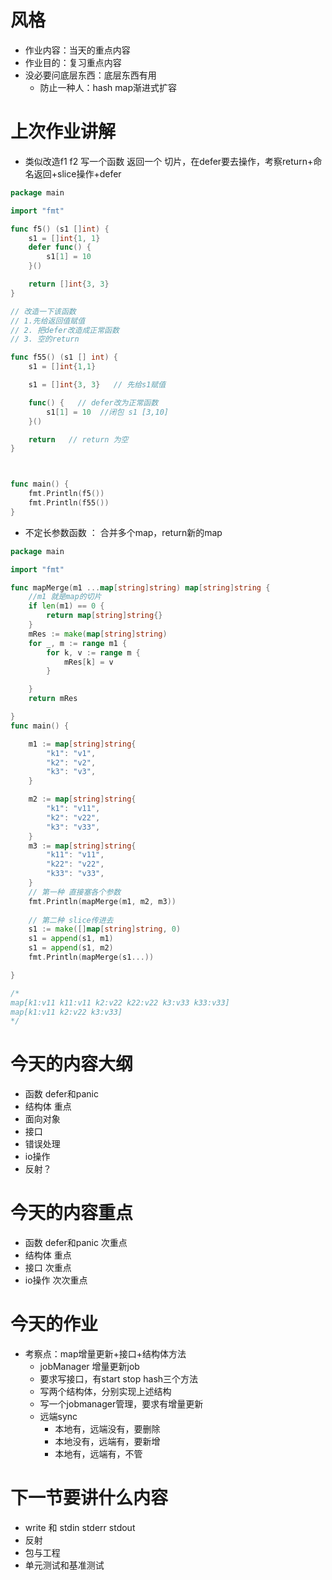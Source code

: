 # 风格
- 作业内容：当天的重点内容
- 作业目的：复习重点内容
- 没必要问底层东西：底层东西有用
    - 防止一种人：hash map渐进式扩容


# 上次作业讲解
- 类似改造f1 f2 写一个函数 返回一个 切片，在defer要去操作，考察return+命名返回+slice操作+defer
```go
package main

import "fmt"

func f5() (s1 []int) {
	s1 = []int{1, 1}
	defer func() {
		s1[1] = 10
	}()

	return []int{3, 3}
}

// 改造一下该函数
// 1.先给返回值赋值
// 2. 把defer改造成正常函数
// 3. 空的return

func f55() (s1 [] int) {
	s1 = []int{1,1}

	s1 = []int{3, 3}   // 先给s1赋值

	func() {   // defer改为正常函数
		s1[1] = 10  //闭包 s1 [3,10]
	}()

	return   // return 为空
}



func main() {
	fmt.Println(f5())
	fmt.Println(f55())
}

```

- 不定长参数函数 ： 合并多个map，return新的map  

```go
package main

import "fmt"

func mapMerge(m1 ...map[string]string) map[string]string {
	//m1 就是map的切片
	if len(m1) == 0 {
		return map[string]string{}
	}
	mRes := make(map[string]string)
	for _, m := range m1 {
		for k, v := range m {
			mRes[k] = v
		}

	}
	return mRes

}
func main() {

	m1 := map[string]string{
		"k1": "v1",
		"k2": "v2",
		"k3": "v3",
	}

	m2 := map[string]string{
		"k1": "v11",
		"k2": "v22",
		"k3": "v33",
	}
	m3 := map[string]string{
		"k11": "v11",
		"k22": "v22",
		"k33": "v33",
	}
	// 第一种 直接塞各个参数
	fmt.Println(mapMerge(m1, m2, m3))
    
	// 第二种 slice传进去
	s1 := make([]map[string]string, 0)
	s1 = append(s1, m1)
	s1 = append(s1, m2)
	fmt.Println(mapMerge(s1...))

}

/*
map[k1:v11 k11:v11 k2:v22 k22:v22 k3:v33 k33:v33]
map[k1:v11 k2:v22 k3:v33]
*/
```


# 今天的内容大纲

- 函数 defer和panic
- 结构体 重点
- 面向对象
- 接口
- 错误处理
- io操作
- 反射？


# 今天的内容重点
- 函数 defer和panic 次重点
- 结构体 重点 
- 接口  次重点
- io操作 次次重点


# 今天的作业

- 考察点：map增量更新+接口+结构体方法
    - jobManager 增量更新job
    - 要求写接口，有start stop hash三个方法
    - 写两个结构体，分别实现上述结构
    - 写一个jobmanager管理，要求有增量更新
    - 远端sync 
        - 本地有，远端没有，要删除
        - 本地没有，远端有，要新增
        - 本地有，远端有，不管

# 下一节要讲什么内容
- write 和 stdin stderr stdout
- 反射
- 包与工程
- 单元测试和基准测试

